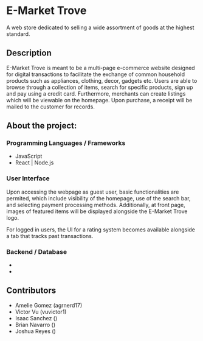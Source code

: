 # E-Market Trove

A web store dedicated to selling a wide assortment of goods at the highest standard.

## Description

E-Market Trove is meant to be a multi-page e-commerce website designed for digital transactions 
to facilitate the exchange of common household products such as appliances, clothing, decor, gadgets etc. 
Users are able to browse  through a collection of items, search for specific products, sign up and 
pay using a credit card. Furthermore, merchants can create listings which will be viewable on the homepage. 
Upon purchase, a receipt will be mailed to the customer for records.

## About the project:

### Programming Languages / Frameworks

* JavaScript
* React | Node.js

### User Interface 

Upon accessing the webpage as guest user, basic functionalities are permited, which include visibility of the 
homepage, use of the search bar, and selecting payment processing methods. Additionally, at front page, images 
of featured items will be displayed alongside the E-Market Trove logo.

For logged in users, the UI for a rating system becomes available alongside a tab that tracks past transactions.

### Backend / Database

* 
* 

## Contributors
- Amelie Gomez (agrnerd17)
- Victor Vu (vuvictor1)
- Isaac Sanchez ()
- Brian Navarro ()
- Joshua Reyes ()

